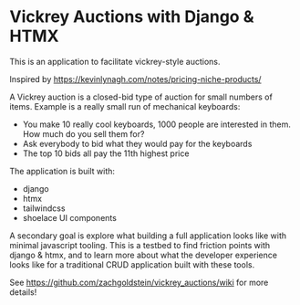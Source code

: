 # Vickrey Auctions with Django & HTMX

This is an application to facilitate vickrey-style auctions.

Inspired by https://kevinlynagh.com/notes/pricing-niche-products/

A Vickrey auction is a closed-bid type of auction for small numbers of items. Example is a really small run of mechanical keyboards:

- You make 10 really cool keyboards, 1000 people are interested in them. How much do you sell them for?
- Ask everybody to bid what they would pay for the keyboards
- The top 10 bids all pay the 11th highest price

The application is built with:
- django
- htmx
- tailwindcss
- shoelace UI components

A secondary goal is explore what building a full application looks like with minimal javascript tooling. This is a testbed to find friction points with django & htmx, and to learn more about what the developer experience looks like for a traditional CRUD application built with these tools.

See https://github.com/zachgoldstein/vickrey_auctions/wiki for more details!
